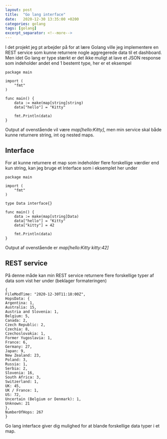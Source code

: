 ```yaml
---
layout: post
title:  "Go lang interface"
date:   2020-12-30 13:35:00 +0200
categories: golang
tags: [golang]
excerpt_separator: <!--more-->
---
```

I det projekt jeg pt arbejder på for at lære Golang ville jeg implementere en REST service som kunne returnere nogle aggregerede data til et dashboard.<!--more-->
Men idet Go lang er type stærkt er det ikke muligt at lave et JSON response som indeholder andet end 1 bestemt type, her er et eksempel
```
package main

import (
	"fmt"
)

func main() {
	data := make(map[string]string)
	data["hello"] = "Kitty"

	fmt.Println(data)
}
```
Output af ovenstående vil være *map[hello:Kitty]*, men min service skal både kunne returnere string, int og nested maps.

## Interface
For at kunne returnere et map som indeholder flere forskellige værdier end kun string, kan jeg bruge et Interface som i eksemplet her under
```
package main

import (
	"fmt"
)

type Data interface{}

func main() {
	data := make(map[string]Data)
	data["hello"] = "Kitty"
	data["kitty"] = 42

	fmt.Println(data)
}
```
Output af ovenstående er *map[hello:Kitty kitty:42]*
## REST service
På denne måde kan min REST service returnere flere forskellige typer af data som vist her under (beklager formateringen)
```
{
FileModTime: "2020-12-30T11:18:00Z",
HopsData: {
Argentina: 1,
Australia: 15,
Austria and Slovenia: 1,
Belgium: 5,
Canada: 2,
Czech Republic: 2,
Czechia: 8,
Czechoslovakia: 1,
Former Yugoslavia: 1,
France: 6,
Germany: 27,
Japan: 9,
New Zealand: 23,
Poland: 3,
Russia: 1,
Serbia: 2,
Slovenia: 16,
South Africa: 3,
Switzerland: 1,
UK: 45,
UK / France: 1,
US: 72,
Uncertain (Belgium or Denmark): 1,
Unknown: 21
},
NumberOfHops: 267
}
```
Go lang interface giver dig mulighed for at blande forskellige data typer i et map.
